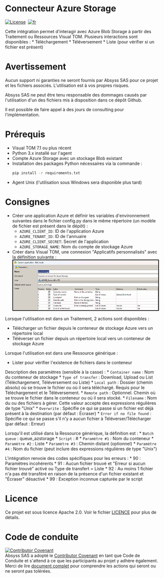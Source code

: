 # Connecteur Azure Storage
[![License](https://img.shields.io/badge/License-Apache_2.0-blue.svg)](LICENSE.md)&nbsp;
[![fr](https://img.shields.io/badge/lang-en-red.svg)](README.md)

Cette intégration permet d'interagir avec Azure Blob Storage à partir des Traitement ou Ressources Visual TOM.
Plusieurs interactions sont disponibles :
    * Téléchargement
    * Téléversement
    * Liste (pour vérifier si un fichier est présent)

# Avertissement
Aucun support ni garanties ne seront fournis par Absyss SAS pour ce projet et les fichiers associés. L'utilisation est à vos propres risques.

Absyss SAS ne peut être tenu responsable des dommages causés par l'utilisation d'un des fichiers mis à disposition dans ce dépôt Github.

Il est possible de faire appel à des jours de consulting pour l'implémentation.

# Prérequis

  * Visual TOM 7.1 ou plus récent
  * Python 3.x installé sur l'agent
  * Compte Azure Storage avec un stockage Blob existant
  * Installation des packages Python nécessaires via la commande :
    ```bash
    pip install -r requirements.txt
    ```
  * Agent Unix (l'utilisation sous Windows sera disponible plus tard)

# Consignes

  * Créer une application Azure et définir les variables d'environnement suivantes dans le fichier config.py dans le même répertoire (un modèle de fichier est présent dans le dépôt) :
    * `AZURE_CLIENT_ID`: ID de l'application Azure
    * `AZURE_TENANT_ID`: ID de l'annuaire
    * `AZURE_CLIENT_SECRET`: Secret de l'application
    * `AZURE_STORAGE_NAME`: Nom du compte de stockage Azure
  * Créer dans Visual TOM, une connexion "Applicatifs personnalisés" avec la définition suivante :
    ![Capture Applicatif Personnalisé](screenshots/Azure_Storage_CustomApplication.png?raw=true)

Lorsque l'utilisation est dans un Traitement, 2 actions sont disponibles :
  * Télécharger un fichier depuis le conteneur de stockage Azure vers un répertoire local
  * Téléverser un fichier depuis un répertoire local vers un conteneur de stockage Azure

Lorsque l'utilisation est dans une Ressource générique :
  * Lister pour vérifier l'existence de fichiers dans le conteneur

Description des paramètres (sensible à la casse) :
    * `Container name` : Nom du conteneur de stockage
    * `Type of transfer` : Download, Upload ou List (Téléchargement, Téléversement ou Liste)
    * `Local path` : Dossier (chemin absolu) où se trouve le fichier ou où il sera téléchargé. Requis pour le Téléchargement et le Téléversement.
    * `Remote path` : Optionnel. Chemin où se trouve le fichier dans le conteneur ou où il sera stocké.
    * `Filename` : Nom du ou des fichiers à gérer. Cette valeur accepte des expressions régulières de type "Unix"
    * `Overwrite` : Spécifie ce qui se passe si un fichier est déjà présent à la destination (par défaut : Écraser)
    * `Error if no file found` : Spécifie ce qui se passe s'il n'y a aucun fichier à Téléverser/Télécharger (par défaut : Erreur)

Lorsqu'il est utilisé dans la Ressource générique, la définition est :
    * `Batch queue` : queue_azstorage
    * `Script` : #
    * `Paramètre #1` : Nom du conteneur
    * `Paramètre #2` : Liste
    * `Paramètre #3` : Chemin distant (optionnel)
    * `Paramètre #4` : Nom du fichier (peut inclure des expressions régulières de type "Unix")

L'intégration renvoie des codes spécifiques pour les erreurs :
    * 90 : Paramètres incohérents
    * 91 : Aucun fichier trouvé et "Erreur si aucun fichier trouvé" activé ou Type de transfert = Liste
    * 92 : Au moins 1 fichier n'a pas été transféré en raison de la présence d'un fichier existant et "Écraser" désactivé
    * 99 : Exception inconnue capturée par le script

# Licence
Ce projet est sous licence Apache 2.0. Voir le fichier [LICENCE](license) pour plus de détails.


# Code de conduite
[![Contributor Covenant](https://img.shields.io/badge/Contributor%20Covenant-v2.1%20adopted-ff69b4.svg)](code-of-conduct.md)  
Absyss SAS a adopté le [Contributor Covenant](CODE_OF_CONDUCT.md) en tant que Code de Conduite et s'attend à ce que les participants au projet y adhère également. Merci de lire [document complet](CODE_OF_CONDUCT.md) pour comprendre les actions qui seront ou ne seront pas tolérées.
